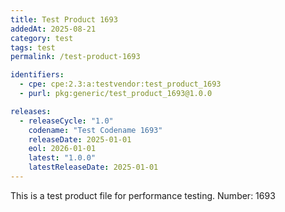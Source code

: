 ```yaml
---
title: Test Product 1693
addedAt: 2025-08-21
category: test
tags: test
permalink: /test-product-1693

identifiers:
  - cpe: cpe:2.3:a:testvendor:test_product_1693
  - purl: pkg:generic/test_product_1693@1.0.0

releases:
  - releaseCycle: "1.0"
    codename: "Test Codename 1693"
    releaseDate: 2025-01-01
    eol: 2026-01-01
    latest: "1.0.0"
    latestReleaseDate: 2025-01-01
---
```


This is a test product file for performance testing. Number: 1693
